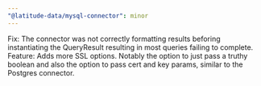 ```yaml
---
"@latitude-data/mysql-connector": minor
---
```


Fix: The connector was not correctly formatting results beforing instantiating the QueryResult resulting in most queries failing to complete.
Feature: Adds more SSL options. Notably the option to just pass a truthy boolean and also the option to pass cert and key params, similar to the Postgres connector.
